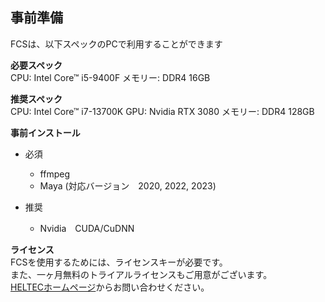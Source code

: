 ## 事前準備

FCSは、以下スペックのPCで利用することができます


**必要スペック**  
CPU: Intel Core™ i5-9400F
メモリー: DDR4 16GB 

**推奨スペック**  
CPU: Intel Core™ i7-13700K
GPU: Nvidia RTX 3080
メモリー: DDR4 128GB

**事前インストール**
- 必須
  - ffmpeg
  - Maya (対応バージョン　2020, 2022, 2023)


- 推奨
  - Nvidia　CUDA/CuDNN

**ライセンス**  
FCSを使用するためには、ライセンスキーが必要です。  
また、一ヶ月無料のトライアルライセンスもご用意がございます。  
[HELTECホームページ](https://sensing.heltec.co.jp/contact/)からお問い合わせください。  

